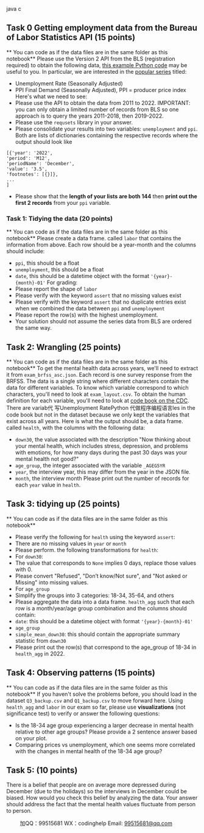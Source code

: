 java c
## Task 0 Getting employment data from the Bureau of Labor Statistics API (15 points)
** You can code as if the data files are in the same folder as this notebook**
Please use the Version 2 API from the BLS (registration required) to obtain the following data, [this example Python code](https://www.bls.gov/developers/api_python.htm#python2) may be useful to you.
In particular, we are interested in the [popular series](https://data.bls.gov/cgi-bin/surveymost?bls) titled:
- Unemployment Rate (Seasonally Adjusted)
- PPI Final Demand (Seasonally Adjusted), PPI = producer price index
Here's what we need to see:
- Please use the API to obtain the data from 2011 to 2022. IMPORTANT: you can only obtain a limited number of records from BLS so one approach is to query the years 2011-2018, then 2019-2022.
- Please use the `requsets` library in your answer.
- Please consolidate your results into two variables: `unemployment` and `ppi`. Both are lists of dictionaries containing the respective records where the output should look like
```
[{'year': '2022',
'period': 'M12',
'periodName': 'December',
'value': '3.5',
'footnotes': [{}]},
...
]
```
- Please show that the **length of your lists are both 144** then **print out the first 2 records** from your `ppi` variable.
### Task 1: Tidying the data (20 points)
** You can code as if the data files are in the same folder as this notebook**
Please create a data frame. called `labor` that contains the information from above. Each row should be a year-month and the columns should include:
- `ppi`, this should be a float
- `unemployment`, this should be a float
- `date`, this should be a datetime object with the format `'{year}-{month}-01'`
For grading:
- Please report the shape of `labor`
- Please verify with the keyword `assert` that no missing values exist
- Please verify with the keyword `assert` that no duplicate entries exist when we combined the data between `ppi` and `unemployment`
- Please report the row(s) with the highest unemployment.
- Your solution should not assume the series data from BLS are ordered the same way.
## Task 2: Wrangling (25 points)
** You can code as if the data files are in the same folder as this notebook**
To get the mental health data across years, we'll need to extract it from `exam_brfss_asc.json`.
Each record is one survey response from the BRFSS. The data is a single string where different characters contain the data for different variables. To know which variable correspond to which characters, you'll need to look at `exam_layout.csv`.
To obtain the human definition for each variable, you'll need to look at [code book on the CDC](https://www.cdc.gov/brfss/annual_data/2021/pdf/codebook21_llcp-v2-508.pdf). There are variab代 写Unemployment RatePython
代做程序编程语言les in the code book but not in the dataset because we only kept the variables that exist across all years.
Here is what the output should be, a data frame. called `health`, with the columns with the following data:
- `down30`, the value associated with the description "Now thinking about your mental health, which includes stress, depression, and problems with emotions, for how many days during the past 30 days was your mental health not good?"
- `age_group`, the integer associated with the variable `_AGEG5YR`
- `year`, the interview year, this may differ from the year in the JSON file.
- `month`, the interview month
Please print out the number of records for each `year` value in `health`.
## Task 3: tidying up (25 points)
** You can code as if the data files are in the same folder as this notebook**
- Please verify the following for `health` using the keyword `assert`:
- There are no missing values in `year` or `month`
- Please perform. the following transformations for `health`:
- For `down30`:
- The value that corresponds to `None` implies 0 days, replace those values with 0.
- Please convert "Refused", "Don’t know/Not sure", and "Not asked or Missing" into missing values.
- For `age_group`
- Simplify the groups into 3 categories: 18-34, 35-64, and others
- Please aggregate the data into a data frame. `health_agg` such that each row is a month/year/age group combination and the columns should contain:
- `date`: this should be a datetime object with format `'{year}-{month}-01'`
- `age_group`
- `simple_mean_down30`: this should contain the appropriate summary statistic from `down30`
- Please print out the row(s) that correspond to the age_group of 18-34 in `health_agg` in 2022.
## Task 4: Observing patterns (15 points)
** You can code as if the data files are in the same folder as this notebook**
If you haven't solve the problems before, you should load in the dataset `Q3_backup.csv` and `Q1_backup.csv` to move forward here.
Using `health_agg` and `labor` in our exam so far, please use **visualizations** (not significance test) to verify or answer the following questions:
- Is the 18-34 age group experiencing a larger decrease in mental health relative to other age groups? Please provide a 2 sentence answer based on your plot.
- Comparing prices vs unemployment, which one seems more correlated with the changes in mental health of the 18-34 age group?
## Task 5: (10 points)
There is a belief that people are on average more depressed during December (due to the holidays) so the interviews in December could be biased. How would you check this belief by analyzing the data. Your answer should address the fact that the mental health values fluctuate from person to person.

         
加QQ：99515681  WX：codinghelp  Email: 99515681@qq.com
